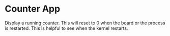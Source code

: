 Counter App
=================

Display a running counter. This will reset to 0 when the board or the process is
restarted. This is helpful to see when the kernel restarts.
